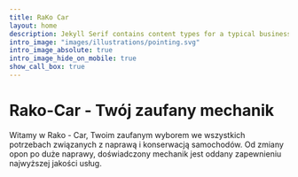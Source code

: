 ```yaml
---
title: RaKo Car
layout: home
description: Jekyll Serif contains content types for a typical business website. The theme is fully responsive, blazing fast and artfully illustrated.
intro_image: "images/illustrations/pointing.svg"
intro_image_absolute: true
intro_image_hide_on_mobile: true
show_call_box: true
---
```


# Rako-Car - Twój zaufany mechanik

Witamy w Rako - Car, Twoim zaufanym wyborem we wszystkich potrzebach związanych z naprawą i konserwacją samochodów. Od zmiany opon po duże naprawy, doświadczony mechanik jest oddany zapewnieniu najwyższej jakości usług.

